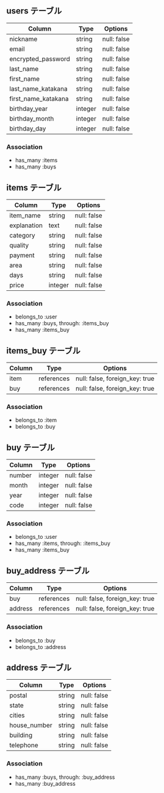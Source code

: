 ## users テーブル

| Column              | Type    | Options     |
| ------------------- | ------- | ----------- |
| nickname            | string  | null: false |
| email               | string  | null: false | 
| encrypted_password  | string  | null: false |
| last_name           | string  | null: false |
| first_name          | string  | null: false |
| last_name_katakana  | string  | null: false |
| first_name_katakana | string  | null: false |
| birthday_year       | integer | null: false |
| birthday_month      | integer | null: false |
| birthday_day        | integer | null: false |

### Association

- has_many :items
- has_many :buys

## items テーブル

| Column      | Type    | Options     |
| ----------- | ------- | ----------- |
| item_name   | string  | null: false |
| explanation | text    | null: false |
| category    | string  | null: false |
| quality     | string  | null: false |
| payment     | string  | null: false |
| area        | string  | null: false |
| days        | string  | null: false |
| price       | integer | null: false |

### Association

- belongs_to :user
- has_many :buys, through: :items_buy
- has_many :items_buy

## items_buy テーブル

| Column | Type       | Options                        |
| ------ | ---------- | ------------------------------ |
| item   | references | null: false, foreign_key: true |
| buy    | references | null: false, foreign_key: true |

### Association

- belongs_to :item
- belongs_to :buy

## buy テーブル

| Column | Type    | Options     |
| ------ | ------- | ----------- |
| number | integer | null: false |
| month  | integer | null: false |
| year   | integer | null: false |
| code   | integer | null: false |

### Association

- belongs_to :user
- has_many :items, through: :items_buy
- has_many :items_buy

## buy_address テーブル

| Column  | Type       | Options                        |
| ------- | ---------- | ------------------------------ |
| buy     | references | null: false, foreign_key: true |
| address | references | null: false, foreign_key: true |

### Association

- belongs_to :buy
- belongs_to :address

## address テーブル

| Column       | Type   | Options     |
| ------------ | ------ | ----------- |
| postal       | string | null: false |
| state        | string | null: false |
| cities       | string | null: false |
| house_number | string | null: false |
| building     | string | null: false |
| telephone    | string | null: false |

### Association

- has_many :buys, through: :buy_address
- has_many :buy_address